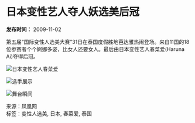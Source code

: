 # 日本变性艺人夺人妖选美后冠

**发布时间：** 2009-11-02  

第五届“国际变性人选美大赛”31日在泰国度假胜地芭达雅热闹登场。来自11国的18位参赛者个个婀娜多姿，比女人还要女人。最后由日本变性艺人春菜爱(Haruna Ai)夺得后冠。

![日本变性艺人春菜爱](http://img.ifeng.com/res/200911/1102-041120_8899_1.jpg)

![选手展示](http://img.ifeng.com/res/small_200911/1102-041129_8224_2.jpg)

![舞台瞬间](http://img.ifeng.com/res/small_200911/1102-041137_7822_3.jpg)

来源：凤凰网  
标签：变性人选美, 日本, 春菜爱, 泰国